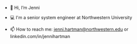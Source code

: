 - 👋  Hi, I’m Jenni
- 💻  I'm a senior system engineer at Northwestern University

- 📫  How to reach me: jenni.hartman@northwestern.edu or linkedin.com/in/jennihartman

<!---
jhartmanNU/jhartmanNU is a ✨ special ✨ repository because its `README.md` (this file) appears on your GitHub profile.
You can click the Preview link to take a look at your changes.
--->
